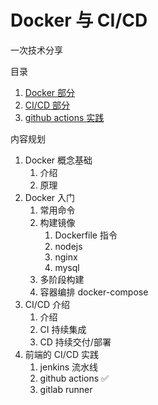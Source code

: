 # Docker 与 CI/CD

一次技术分享

目录

1. [Docker 部分](./docs/docker.md)
2. [CI/CD 部分](./docs/ci-cd.md)
3. [github actions 实践](./docs/github-actions.md)

内容规划

1. Docker 概念基础
   1. 介绍
   2. 原理
2. Docker 入门
   1. 常用命令
   2. 构建镜像
      1. Dockerfile 指令
      2. nodejs
      3. nginx
      4. mysql
   3. 多阶段构建
   4. 容器编排 docker-compose
3. CI/CD 介绍
   1. 介绍
   2. CI 持续集成
   3. CD 持续交付/部署
4. 前端的 CI/CD 实践
   1. jenkins 流水线
   2. github actions ✅
   3. gitlab runner


